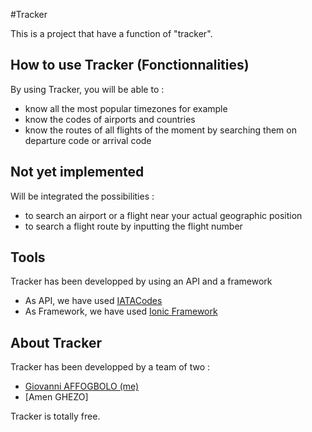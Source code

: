 #Tracker

This is a project that have a function of "tracker".

 

## How to use Tracker (Fonctionnalities)

By using Tracker, you will be able to :
- know all the most popular timezones for example
- know the codes of airports and countries
- know the routes of all flights of the moment by searching them on departure code or arrival code

## Not yet implemented

Will be integrated the possibilities :
- to search an airport or a flight near your actual geographic position
- to search a flight route by inputting the flight number

## Tools

Tracker has been developped by using an API and a framework

- As API, we have used [IATACodes](http://www.iatacodes.org/)
- As Framework, we have used [Ionic Framework](http://ionicframework.com)

## About Tracker

Tracker has been developped by a team of two :
- [Giovanni AFFOGBOLO (me)](https://github.com/GiovanniAffogbolo)
- [Amen GHEZO]

Tracker is totally free.